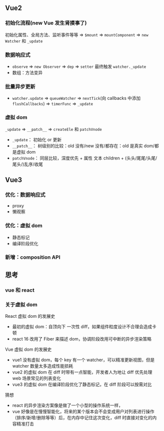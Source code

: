 ## Vue2

### 初始化流程(new Vue 发生肾摸事了)

初始化属性、全局方法、监听事件等等 => `$mount` => `mountComponent` => `new Watcher` 和 `_update`

### 数据响应式

- `observe` => `new Observer` => `dep` => `setter` 最终触发 `watcher._update`
- 数组：方法变异

### 批量异步更新

- `watcher.update` => `queueWatcher` => `nextTick`(向 callbacks 中添加`flushCallbacks`) => `timerFunc` => `_update`

### 虚拟 dom

`_update` => `__patch__` => `createEle` 和 `patchVnode`

- `_update`： 初始化 or 更新
- `__patch__`： 树级别的比较：old 没有/new 没有/都存在：old 是真实 dom/都是虚拟 dom
- `patchVnode`： 同层比较，深度优先 + 属性 文本 children + (头头/尾尾/头尾/尾头/)乱序/收尾

## Vue3

### 优化：数据响应式

- proxy
- 懒观察

### 优化：虚拟 dom

- 静态标记
- 编译阶段优化

### 新增：composition API

## 思考

### vue 和 react

### 关于虚拟 dom

React 虚拟 dom 的发展史

- 最初的虚拟 dom：自顶向下 一次性 diff，如果组件粒度设计不合理会造成卡顿
- react 16 改用了 Fiber 来描述 dom，协调阶段改用可中断的异步渲染策略

Vue 虚拟 dom 的发展史

- vue1 没有虚拟 dom，每个 key 有一个 watcher，可以精准更新视图，但是 watcher 数量太多造成性能损耗
- vue2 的虚拟 dom 在 diff 时带有一点智能，开发者人为地让 diff 优先处理 web 场景常见的列表变化
- vue3 的虚拟 dom 在编译阶段优化了静态标记，在 diff 阶段可以按需对比

猜想

- react 的异步渲染方案像是做了一个小型的操作系统一样，
- vue 好像是在慢慢智能化，将来的某个版本会不会变成用户对列表进行操作（排序/新增/删除等等）后，在内存中记住这次变化，diff 时直接对变化的内容精准打击
